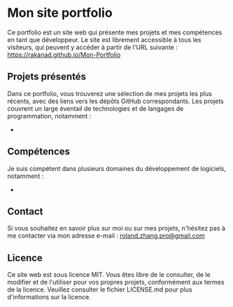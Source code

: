 # Mon site portfolio
Ce portfolio est un site web qui présente mes projets et mes compétences en tant que développeur. Le site est librement accessible à tous les visiteurs, qui peuvent y accéder à partir de l'URL suivante : https://rakanad.github.io/Mon-Portfolio

## Projets présentés
 
Dans ce portfolio, vous trouverez une sélection de mes projets les plus récents, avec des liens vers les dépôts GitHub correspondants. Les projets couvrent un large éventail de technologies et de langages de programmation, notamment :

-


## Compétences
 
Je suis compétent dans plusieurs domaines du développement de logiciels, notamment :

-


## Contact
Si vous souhaitez en savoir plus sur moi ou sur mes projets, n'hésitez pas à me contacter via mon adresse e-mail : roland.zhang.pro@gmail.com

## Licence
Ce site web est sous licence MIT. Vous êtes libre de le consulter, de le modifier et de l'utiliser pour vos propres projets, conformément aux termes de la licence. Veuillez consulter le fichier LICENSE.md pour plus d'informations sur la licence.


